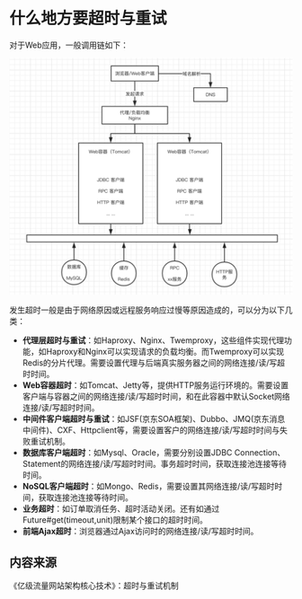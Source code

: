 # 什么地方要超时与重试

对于Web应用，一般调用链如下：

![](../../.gitbook/assets/image%20%2810%29.png)

发生超时一般是由于网络原因或远程服务响应过慢等原因造成的，可以分为以下几类：

* **代理层超时与重试**：如Haproxy、Nginx、Twemproxy，这些组件实现代理功能，如Haproxy和Nginx可以实现请求的负载均衡。而Twemproxy可以实现Redis的分片代理。需要设置代理与后端真实服务器之间的网络连接/读/写超时时间。
* **Web容器超时**：如Tomcat、Jetty等，提供HTTP服务运行环境的。需要设置客户端与容器之间的网络连接/读/写超时时间，和在此容器中默认Socket网络连接/读/写超时时间。
* **中间件客户端超时与重试**：如JSF\(京东SOA框架\)、Dubbo、JMQ\(京东消息中间件\)、CXF、Httpclient等，需要设置客户的网络连接/读/写超时时间与失败重试机制。
* **数据库客户端超时**：如Mysql、Oracle，需要分别设置JDBC Connection、Statement的网络连接/读/写超时时间。事务超时时间，获取连接池连接等待时间。
* **NoSQL客户端超时**：如Mongo、Redis，需要设置其网络连接/读/写超时时间，获取连接池连接等待时间。
* **业务超时**：如订单取消任务、超时活动关闭。还有如通过Future\#get\(timeout,unit\)限制某个接口的超时时间。
* **前端Ajax超时**：浏览器通过Ajax访问时的网络连接/读/写超时时间。

## 内容来源

《亿级流量网站架构核心技术》：超时与重试机制

